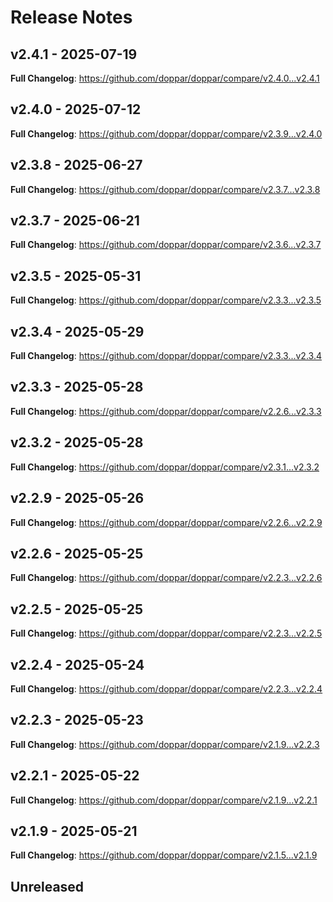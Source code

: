 # Release Notes

## v2.4.1 - 2025-07-19

**Full Changelog**: https://github.com/doppar/doppar/compare/v2.4.0...v2.4.1

## v2.4.0 - 2025-07-12

**Full Changelog**: https://github.com/doppar/doppar/compare/v2.3.9...v2.4.0

## v2.3.8 - 2025-06-27

**Full Changelog**: https://github.com/doppar/doppar/compare/v2.3.7...v2.3.8

## v2.3.7 - 2025-06-21

**Full Changelog**: https://github.com/doppar/doppar/compare/v2.3.6...v2.3.7

## v2.3.5 - 2025-05-31

**Full Changelog**: https://github.com/doppar/doppar/compare/v2.3.3...v2.3.5

## v2.3.4 - 2025-05-29

**Full Changelog**: https://github.com/doppar/doppar/compare/v2.3.3...v2.3.4

## v2.3.3 - 2025-05-28

**Full Changelog**: https://github.com/doppar/doppar/compare/v2.2.6...v2.3.3

## v2.3.2 - 2025-05-28

**Full Changelog**: https://github.com/doppar/doppar/compare/v2.3.1...v2.3.2

## v2.2.9 - 2025-05-26

**Full Changelog**: https://github.com/doppar/doppar/compare/v2.2.6...v2.2.9

## v2.2.6 - 2025-05-25

**Full Changelog**: https://github.com/doppar/doppar/compare/v2.2.3...v2.2.6

## v2.2.5 - 2025-05-25

**Full Changelog**: https://github.com/doppar/doppar/compare/v2.2.3...v2.2.5

## v2.2.4 - 2025-05-24

**Full Changelog**: https://github.com/doppar/doppar/compare/v2.2.3...v2.2.4

## v2.2.3 - 2025-05-23

**Full Changelog**: https://github.com/doppar/doppar/compare/v2.1.9...v2.2.3

## v2.2.1 - 2025-05-22

**Full Changelog**: https://github.com/doppar/doppar/compare/v2.1.9...v2.2.1

## v2.1.9 - 2025-05-21

**Full Changelog**: https://github.com/doppar/doppar/compare/v2.1.5...v2.1.9

## Unreleased
